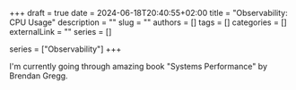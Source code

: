 +++ 
draft = true
date = 2024-06-18T20:40:55+02:00
title = "Observability: CPU Usage"
description = ""
slug = ""
authors = []
tags = []
categories = []
externalLink = ""
series = []

series = ["Observability"]
+++


I'm currently going through amazing book "Systems Performance" by Brendan Gregg.
